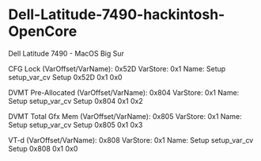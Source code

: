 # Dell-Latitude-7490-hackintosh-OpenCore
Dell Latitude 7490 - MacOS Big Sur

CFG Lock
    (VarOffset/VarName): 0x52D
    VarStore: 0x1
    Name: Setup
    setup_var_cv Setup 0x52D 0x1 0x0


DVMT Pre-Allocated
    (VarOffset/VarName): 0x804
    VarStore: 0x1
    Name: Setup
    setup_var_cv Setup 0x804 0x1 0x2


DVMT Total Gfx Mem
    (VarOffset/VarName): 0x805
    VarStore: 0x1
    Name: Setup
    setup_var_cv Setup 0x805 0x1 0x3

VT-d
    (VarOffset/VarName): 0x808
    VarStore: 0x1
    Name: Setup
    setup_var_cv Setup 0x808 0x1 0x0
    
